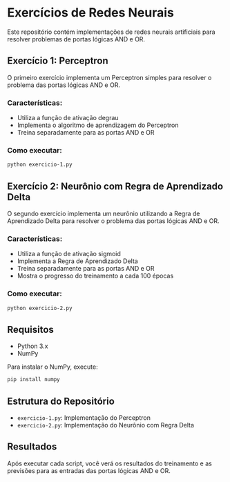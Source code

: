 # Exercícios de Redes Neurais

Este repositório contém implementações de redes neurais artificiais para resolver problemas de portas lógicas AND e OR.

## Exercício 1: Perceptron

O primeiro exercício implementa um Perceptron simples para resolver o problema das portas lógicas AND e OR.

### Características:

- Utiliza a função de ativação degrau
- Implementa o algoritmo de aprendizagem do Perceptron
- Treina separadamente para as portas AND e OR

### Como executar:

```bash
python exercicio-1.py
```

## Exercício 2: Neurônio com Regra de Aprendizado Delta

O segundo exercício implementa um neurônio utilizando a Regra de Aprendizado Delta para resolver o problema das portas lógicas AND e OR.

### Características:

- Utiliza a função de ativação sigmoid
- Implementa a Regra de Aprendizado Delta
- Treina separadamente para as portas AND e OR
- Mostra o progresso do treinamento a cada 100 épocas

### Como executar:

```bash
python exercicio-2.py
```

## Requisitos

- Python 3.x
- NumPy

Para instalar o NumPy, execute:

```bash
pip install numpy
```

## Estrutura do Repositório

- `exercicio-1.py`: Implementação do Perceptron
- `exercicio-2.py`: Implementação do Neurônio com Regra Delta

## Resultados

Após executar cada script, você verá os resultados do treinamento e as previsões para as entradas das portas lógicas AND e OR.
